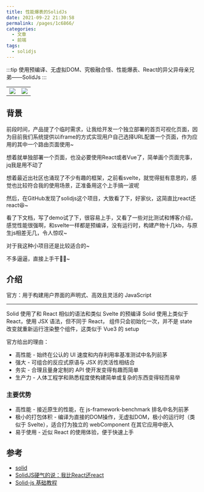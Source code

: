 ```yaml
---
title: 性能爆表的SolidJs
date: 2021-09-22 21:30:58
permalink: /pages/1c6866/
categories:
  - 文章
  - 前端
tags:
  - solidjs
---
```


:::tip
使用预编译、无虚拟DOM、究极融合怪、性能爆表、React的异父异母亲兄弟——SolidJs
:::

<!-- more -->

<table with="100%">
  <tr>
    <td width="50%">
      <img src="https://cdn.jsdelivr.net/gh/JS-banana/images/vuepress/solidjs-1.png">
    </td>
    <td width="50%">
      <img src="https://cdn.jsdelivr.net/gh/JS-banana/images/vuepress/solidjs-2.png">
    </td>
  </tr>
</table>

## 背景

前段时间，产品提了个临时需求，让我给开发一个独立部署的首页可视化页面，因为目前我们系统提供以iframe的方式实现用户自己选择URL配置一个页面，作为应用的其中一个路由页面使用~

想着就单独部署一个页面，也没必要使用React或者Vue了，简单画个页面完事，jq我是用不动了

想着最近出社区也涌现了不少有趣的框架，之前看svelte，就觉得挺有意思的，感觉也比较符合我的使用场景，正准备用这个上手搞一波呢

然后，在GitHub发现了solidjs这个项目，大致看了下，好家伙，这简直比react还react😆~

看了下文档，写了demo试了下，很容易上手，又看了一些对比测试和博客介绍，感觉性能很强啊，和svelte一样都是预编译，没有运行时，构建产物十几kb，与原生js相差无几，令人惊叹~

对于我这种小项目还是比较适合的~

不多逼逼，直接上手干🧐🧐~

## 介绍

官方：用于构建用户界面的声明式、高效且灵活的 JavaScript

----

Solid 使用了和 React 相似的语法和类似 Svelte 的预编译
Solid 使用上类似于 React，使用 JSX 语法，但不同于 React， 组件只会初始化一次，并不是 state 改变就重新运行渲染整个组件，这类似于 Vue3 的 setup

官方给出的理由：

- 高性能 - 始终在公认的 UI 速度和内存利用率基准测试中名列前茅
- 强大 - 可组合的反应式原语与 JSX 的灵活性相结合
- 务实 - 合理且量身定制的 API 使开发变得有趣而简单
- 生产力 - 人体工程学和熟悉程度使构建简单或复杂的东西变得轻而易举

### 主要优势

- 高性能 - 接近原生的性能，在 js-framework-benchmark 排名中名列前茅
- 极小的打包体积 - 编译为直接的DOM操作，无虚拟DOM，极小的运行时（类似于 Svelte），适合打为独立的 webComponent 在其它应用中嵌入
- 易于使用 - 近似 React 的使用体验，便于快速上手

## 参考

- [solid](https://www.solidjs.com/)
- [SolidJS硬气的说：我比React还react](https://zhuanlan.zhihu.com/p/385841019)
- [Solid-js 基础教程](https://segmentfault.com/a/1190000040449758)
